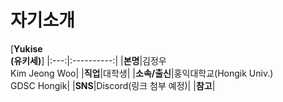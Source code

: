 # **자기소개**


[**Yukise<br />(유키세)**]
|:---:|:----------:|
|**본명**|김정우<br />Kim Jeong Woo|
|**직업**|대학생|
|**소속/출신**|홍익대학교(Hongik Univ.)<br />GDSC Hongik|
|**SNS**|Discord(링크 첨부 예정)|
|**참고**|